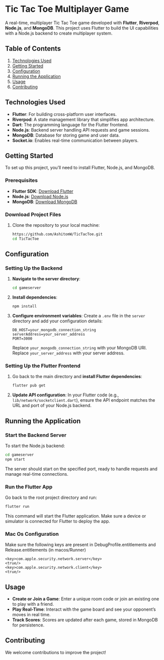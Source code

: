# Tic Tac Toe Multiplayer Game

A real-time, multiplayer Tic Tac Toe game developed with **Flutter**, **Riverpod**, **Node.js**, and **MongoDB**. This project uses Flutter to build the UI capabilities with a Node.js backend to create multiplayer system.

## Table of Contents

1. [Technologies Used](#technologies-used)
2. [Getting Started](#getting-started)
3. [Configuration](#configuration)
4. [Running the Application](#running-the-application)
5. [Usage](#usage)
6. [Contributing](#contributing)

## Technologies Used

- **Flutter**: For building cross-platform user interfaces.
- **Riverpod**: A state management library that simplifies app architecture.
- **Dart**: The programming language for the Flutter frontend.
- **Node.js**: Backend server handling API requests and game sessions.
- **MongoDB**: Database for storing game and user data.
- **Socket.io**: Enables real-time communication between players.

## Getting Started

To set up this project, you’ll need to install Flutter, Node.js, and MongoDB.

### Prerequisites

- **Flutter SDK**: [Download Flutter](https://flutter.dev/docs/get-started/install)
- **Node.js**: [Download Node.js](https://nodejs.org/en/download/)
- **MongoDB**: [Download MongoDB](https://www.mongodb.com/try/download/community)

### Download Project Files

1. Clone the repository to your local machine:

   ```bash
   https://github.com/AshitomW/TicTacToe.git
   cd TicTacToe
   ```

## Configuration

### Setting Up the Backend

1. **Navigate to the server directory**:

   ```bash
   cd gameserver
   ```

2. **Install dependencies**:

   ```bash
   npm install
   ```

3. **Configure environment variables**: Create a `.env` file in the `server` directory and add your configuration details:

   ```plaintext
   DB_HOST=your_mongodb_connection_string
   serverAddress=your_server_address
   PORT=3000
   ```

   Replace `your_mongodb_connection_string` with your MongoDB URI.
   Replace `your_server_address` with your server address.

### Setting Up the Flutter Frontend

1. Go back to the main directory and **install Flutter dependencies**:

   ```bash
   flutter pub get
   ```

2. **Update API configuration**: In your Flutter code (e.g., `lib/network/socketclient.dart`), ensure the API endpoint matches the URL and port of your Node.js backend.

## Running the Application

### Start the Backend Server

To start the Node.js backend:

```bash
cd gameserver
npm start
```

The server should start on the specified port, ready to handle requests and manage real-time connections.

### Run the Flutter App

Go back to the root project directory and run:

```bash
flutter run
```

This command will start the Flutter application. Make sure a device or simulator is connected for Flutter to deploy the app.

### Mac Os Configuration

Make sure the following keys are present in DebugProfile.entitlements and Release.entitlements (in macos/Runner)

```
<key>com.apple.security.network.server</key>
<true/>
<key>com.apple.security.network.client</key>
<true/>
```

## Usage

- **Create or Join a Game**: Enter a unique room code or join an existing one to play with a friend.
- **Play Real-Time**: Interact with the game board and see your opponent’s moves in real time.
- **Track Scores**: Scores are updated after each game, stored in MongoDB for persistence.

## Contributing

We welcome contributions to improve the project!
